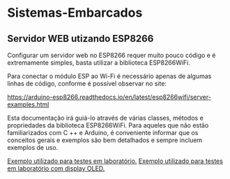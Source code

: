 # Sistemas-Embarcados

Servidor WEB utizando ESP8266
------

Configurar um servidor web no ESP8266 requer muito pouco código e é extremamente simples, basta utilizar a biblioteca ESP8266WiFi.

Para conectar o módulo ESP ao Wi-Fi é necessário apenas de algumas linhas de código, conforme é possível observar no site:

https://arduino-esp8266.readthedocs.io/en/latest/esp8266wifi/server-examples.html

Esta documentação irá guiá-lo através de várias classes, métodos e propriedades da biblioteca ESP8266WiFi. Para aqueles que não estão familiarizados com C ++ e Arduino, é conveniente informar que os conceitos gerais e exemplos são bem detalhados e sempre incluem exemplos de uso.

[Exemplo utilizado para testes em laboratório.](ESP8266/Arduino%20IDE/WebServerESP8266/WebServerESP8266.ino "Exemplo WEB server")
[Exemplo utilizado para testes em laboratório com display OLED.](ESP8266/Arduino%20IDE/WebServerESP8266-OLED/WebServerESP8266.ino "Exemplo WEB server - OLED")

